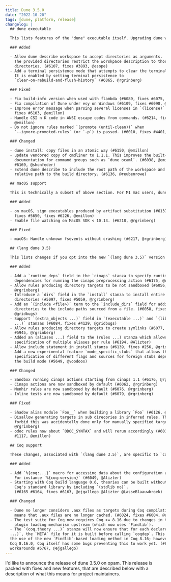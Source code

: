 ```yaml
---
title: Dune 3.5.0
date: "2022-10-20"
tags: [dune, platform, release]
changelog: |
  ## dune executable

  This lists features of the "dune" executable itself. Upgrading dune will bring in these changes. We consider these changes safe, but it is difficult to define what a breaking change is for a command-line tool (for example, some error messages change). It is important to note that just upgrading the dune executable is not supposed to change how dune interprets existing projects. If just upgrading dune breaks compilation, it is a bug in dune, please report it! 

  ### Added

  - Allow dune describe workspace to accept directories as arguments.
    The provided directories restrict the worskpace description to those
    directories. (#6107, fixes #3893, @esope)
  - Add a terminal persistence mode that attempts to clear the terminal history.
    It is enabled by setting terminal persistence to
    `clear-on-rebuild-and-flush-history` (#6065, @rgrinberg)

  ### Fixed

  - Fix build-info version when used with flambda (#6089, fixes #6075, @jberdine)
  - Fix compilation of Dune under esy on Windows (#6109, fixes #6098, @nojb)
  - Improve error message when parsing several licenses in `(license)` (#6114,
    fixes #6103, @emillon)
  - Handle CSI n K code in ANSI escape codes from commands. (#6214, fixes #5528,
    @emillon)
  - Do not ignore rules marked `(promote (until-clean))` when
    `--ignore-promoted-rules` (or `-p`) is passed. (#6010, fixes #4401, @emillon)

  ### Changed

  - dune install: copy files in an atomic way (#6150, @emillon)
  - update vendored copy of cmdliner to 1.1.1. This improves the built-in
    documentation for command groups such as `dune ocaml`. (#6038, @emillon,
    #6169, @shonfeder)
  - Extend dune describe to include the root path of the workspace and the
    relative path to the build directory. (#6136, @reubenrowe)

  ## macOS support

  This is technically a subset of above section. For M1 mac users, dune 3.5.0 is the first version which will correctly support `dune-build-info`.

  ### Added

  - on macOS, sign executables produced by artifact substitution (#6137, #6231,
    fixes #5650, fixes #6226, @emillon)
  - Enable file watching on MacOS SDK < 10.13. (#6218, @rgrinberg)

  ### Fixed

  - macOS: Handle unknown fsevents without crashing (#6217, @rgrinberg)

  ## (lang dune 3.5)

  This lists changes if you opt into the new `(lang dune 3.5)` version in your `dune-project` file. For this too, these are changes that we consider safe, but they can require changes to your `dune` files. For example, sandboxing is enabled in more places, which means that you might have to be more precise in expressing your dependencies. Please reach out on the issue tracker if you have trouble fixing your dune file or if something does not seem to be possible anymore.

  ### Added

  - Add a `runtime_deps` field in the `cinaps` stanza to specify runtime
    dependencies for running the cinaps preprocessing action (#6175, @rgrinberg)
  - Allow rules producing directory targets to be not sandboxed (#6056,
    @rgrinberg)
  - Introduce a `dirs` field in the `install` stanza to install entire
    directories (#5097, fixes #5059, @rgrinberg)
  - Add an `(include <file>)` term to the `include_dirs` field for adding
    directories to the include paths sourced from a file. (#6058, fixes #3993,
    @gridbugs)
  - Support `(extra_objects ...)` field in `(executable ...)` and `(library
    ...)` stanzas (#6084, fixes #4129, @gridbugs)
  - Allow rules producing directory targets to create symlinks (#6077, fixes
    #5945, @rgrinberg)
  - Added an (aliases ...) field to the (rules ...) stanza which allows the
    specification of multiple aliases per rule (#6194, @Alizter)
  - Allow include statement in install stanza (#6139, fixes #256, @gridbugs)
  - Add a new experimental feature `mode_specific_stubs` that allows the
    specification of different flags and sources for foreign stubs depending on
    the build mode (#5649, @voodoos)

  ### Changed

  - Sandbox running cinaps actions starting from cinaps 1.1 (#6176, @rgrinberg)
  - Cinaps actions are now sandboxed by default (#6062, @rgrinberg)
  - Menhir rules are now sandboxed by default (#6076, @rgrinberg)
  - Inline tests are now sandboxed by default (#6079, @rgrinberg)

  ### Fixed

  - Shadow alias module `Foo__` when building a library `Foo` (#6126, @rgrinberg)
  - Disallow generating targets in sub direcories in inferred rules. The check to
    forbid this was accidentally done only for manually specified targets (#6031,
    @rgrinberg)
  - odoc rules now about `ODOC_SYNTAX` and will rerun accordingly (#6010, fixes
    #1117, @emillon)

  ## Coq support

  These changes, associated with `(lang dune 3.5)`, are specific to `coq`.

  ### Added

  - Add `%{coq:...}` macro for accessing data about the configuration about Coq.
    For instance `%{coq:version}` (#6049, @Alizter)
  - Starting with Coq build language 0.6, theories can be built without importing
    Coq's standard library by including `(stdlib no)`.
    (#6165 #6164, fixes #6163, @ejgallego @Alizter @LasseBlaauwbroek)

  ### Changed

  - Dune no longer considers .aux files as targets during Coq compilation. This
    means that .aux files are no longer cached. (#6024, fixes #6004, @alizter)
  - The test suite for Coq now requires Coq >= 8.16 due to changes in the
    plugin loading mechanism upstream (which now uses `Findlib`).
  - The `(coq.theory ...)` stanza will now ensure that for each declared `(plugin
  ...)`, the `META` file for it is built before calling `coqdep`. This enables
  the use of the new `Findlib`-based loading method in Coq 8.16; however as of
  Coq 8.16.0, Coq itself has some bugs preventing this to work yet. (#6167 ,
  workarounds #5767, @ejgallego)
---
```


I'd like to announce the release of dune 3.5.0 on opam. This release is packed with fixes and new features, that are described below with a description of what this means for project maintainers.
